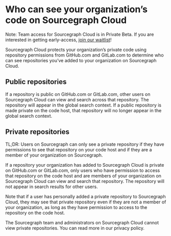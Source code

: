 # Who can see your organization’s code on Sourcegraph Cloud
Note: Team access for Sourcegraph Cloud is in Private Beta. If you are interested in getting early-access, [join our waitlist](https://share.hsforms.com/14OQ3RoPpQTOXvZlUpgx6-A1n7ku?utm_medium=direct-traffic&utm_source=docs&utm_content=cloud-product-beta-teams)!

Sourcegraph Cloud protects your organization’s private code using repository permissions from GitHub.com and GitLab.com to determine who can see repositories you’ve added to your organization on Sourcegraph Cloud.

## Public repositories

If a repository is public on GitHub.com or GitLab.com, other users on Sourcegraph Cloud can view and search across that repository. The repository will appear in the global search context. If a public repository is made private on the code host, that repository will no longer appear in the global search context. 

## Private repositories

TL;DR: Users on Sourcegraph can only see a private repository if they have permissions to see that repository on your code host and if they are a member of your organization on Sourcegraph. 

If a repository your organization has added to Sourcegraph Cloud is private on GitHub.com or GitLab.com, only users who have permission to access that repository on the code host and are members of your organization on Sourcegraph Cloud can view and search that repository. The repository will not appear in search results for other users.

Note that if a user has personally added a private repository to Sourcegraph Cloud, they may see that private repository even if they are not a member of your organization, as long as they have permission to access to the repository on the code host. 

The Sourcegraph team and administrators on Sourcegraph Cloud cannot view private repositories. You can read more in our privacy policy.
